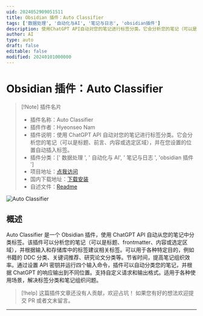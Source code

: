 ```yaml
---
uid: 2024052909051511
title: Obsidian 插件：Auto Classifier
tags: ['数据处理', '自动化与AI', '笔记与日志', 'obsidian插件']
description: 使用ChatGPT API自动对您的笔记进行标签分类。它会分析您的笔记（可以是标题、前言、内容或选定区域），并在您设置的位置自动插入标签。
author: AI
type: auto
draft: false
editable: false
modified: 20240101000000
---
```


# Obsidian 插件：Auto Classifier

> [!Note] 插件名片
> - 插件名称：Auto Classifier
> - 插件作者：Hyeonseo Nam
> - 插件说明：使用 ChatGPT API 自动对您的笔记进行标签分类。它会分析您的笔记（可以是标题、前言、内容或选定区域），并在您设置的位置自动插入标签。
> - 插件分类：[' 数据处理 ', ' 自动化与 AI', ' 笔记与日志 ', 'obsidian 插件 ']
> - 项目地址：[点我访问](https://github.com/HyeonseoNam/auto-classifier)
> - 国内下载地址：[下载安装](https://pkmer.cn/products/plugin/pluginMarket/?auto-classifier)
> - 自述文件：[Readme](https://ghproxy.net/https://raw.githubusercontent.com/HyeonseoNam/auto-classifier/main/README.md)

![Auto Classifier](https://cdn.pkmer.cn/covers/auto-classifier_new.gif!pkmer)

## 概述

Auto Classifier 是一个 Obsidian 插件，使用 ChatGPT API 自动从您的笔记中分类标签。该插件可以分析您的笔记（可以是标题、frontmatter、内容或选定区域），并根据输入和存储库中的标签建议相关标签。可以用于各种特定目的，例如书籍的 DDC 分类、关键词推荐、研究论文分类等。节省时间，提高笔记组织效率。通过设置 API 密钥并运行四个输入命令，插件可以自动分类您的笔记，并根据 ChatGPT 的响应输出到不同位置。支持自定义请求和输出格式。适用于各种使用场景，解决标签分类和笔记组织问题。

> [!help]
> 这篇插件文章还没有人贡献，欢迎占坑！
> 如果您有好的想法欢迎提交 PR 或者文末留言。

---



